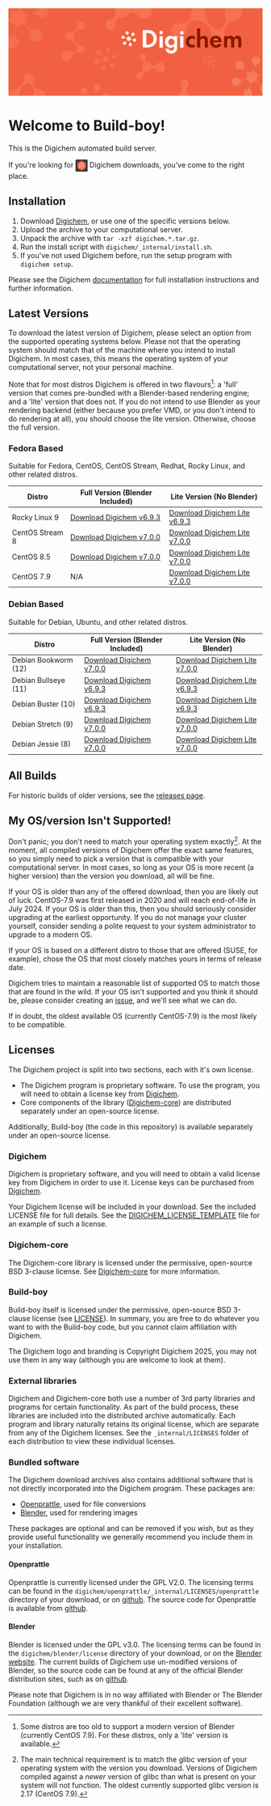 <img src="Banner.png" alt="Banner" />

# Welcome to Build-boy!

This is the Digichem automated build server.

If you're looking for <img src="Logo.png" alt="Banner" height=24 valign=middle /> Digichem downloads, you've come to the right place.

## Installation

1. Download <!-- Quick-Download --> [Digichem](https://github.com/Digichem-Project/build-boy/releases/download/7.0.0-CentOS-Stream-8/digichem.7.0.0.CentOS-Stream-8-blender.tar.gz), or use one of the specific versions below.
1. Upload the archive to your computational server.
1. Unpack the archive with `tar -xzf digichem.*.tar.gz`.
1. Run the install script with `digichem/_internal/install.sh`.
1. If you've not used Digichem before, run the setup program with `digichem setup`.

Please see the Digichem [documentation](https://doc.digi-chem.co.uk) for full installation instructions and further information.

## Latest Versions

To download the latest version of Digichem, please select an option from the supported operating systems below.
Please not that the operating system should match that of the machine where you intend to install Digichem.
In most cases, this means the operating system of your computational server, not your personal machine.

Note that for most distros Digichem is offered in two flavours[^1]: a 'full' version that comes pre-bundled with a Blender-based rendering engine;
and a 'lite' version that does not. If you do not intend to use Blender as your rendering backend (either because you prefer VMD, or you don't intend to do rendering at all),
you should choose the lite version. Otherwise, choose the full version.

### Fedora Based

Suitable for Fedora, CentOS, CentOS Stream, Redhat, Rocky Linux, and other related distros.

| Distro | Full Version (Blender Included) | Lite Version (No Blender) |
|--------|---------------------------|---------------------------------|
| Rocky Linux 9 | <!-- Rocky-Linux-9 --> [Download Digichem v6.9.3](https://github.com/Digichem-Project/build-boy/releases/download/6.9.3-Rocky-Linux-9/digichem.6.9.3.Rocky-Linux-9-blender.tar.gz) | [Download Digichem Lite v6.9.3](https://github.com/Digichem-Project/build-boy/releases/download/6.9.3-Rocky-Linux-9/digichem.6.9.3.Rocky-Linux-9.tar.gz) |
| CentOS Stream 8 | <!-- CentOS-Stream-8 --> [Download Digichem v7.0.0](https://github.com/Digichem-Project/build-boy/releases/download/7.0.0-CentOS-Stream-8/digichem.7.0.0.CentOS-Stream-8-blender.tar.gz) | [Download Digichem Lite v7.0.0](https://github.com/Digichem-Project/build-boy/releases/download/7.0.0-CentOS-Stream-8/digichem.7.0.0.CentOS-Stream-8.tar.gz) |
| CentOS 8.5 | <!-- CentOS-8.5 --> [Download Digichem v7.0.0](https://github.com/Digichem-Project/build-boy/releases/download/7.0.0-CentOS-8.5/digichem.7.0.0.CentOS-8.5-blender.tar.gz) | [Download Digichem Lite v7.0.0](https://github.com/Digichem-Project/build-boy/releases/download/7.0.0-CentOS-8.5/digichem.7.0.0.CentOS-8.5.tar.gz) |
| CentOS 7.9 | <!-- CentOS-7.9 --> N/A | [Download Digichem Lite v7.0.0](https://github.com/Digichem-Project/build-boy/releases/download/7.0.0-CentOS-7.9/digichem.7.0.0.CentOS-7.9.tar.gz) |

### Debian Based

Suitable for Debian, Ubuntu, and other related distros.

| Distro | Full Version (Blender Included) | Lite Version (No Blender) |
|--------|---------------------------|---------------------------------|
| Debian Bookworm (12) | <!-- Debian-Bookworm --> [Download Digichem v7.0.0](https://github.com/Digichem-Project/build-boy/releases/download/7.0.0-Debian-Bookworm/digichem.7.0.0.Debian-Bookworm-blender.tar.gz) | [Download Digichem Lite v7.0.0](https://github.com/Digichem-Project/build-boy/releases/download/7.0.0-Debian-Bookworm/digichem.7.0.0.Debian-Bookworm.tar.gz) |
| Debian Bullseye (11) | <!-- Debian-Bullseye --> [Download Digichem v6.9.3](https://github.com/Digichem-Project/build-boy/releases/download/6.9.3-Debian-Bullseye/digichem.6.9.3.Debian-Bullseye-blender.tar.gz) | [Download Digichem Lite v6.9.3](https://github.com/Digichem-Project/build-boy/releases/download/6.9.3-Debian-Bullseye/digichem.6.9.3.Debian-Bullseye.tar.gz) |
| Debian Buster (10) | <!-- Debian-Buster --> [Download Digichem v6.9.3](https://github.com/Digichem-Project/build-boy/releases/download/6.9.3-Debian-Buster/digichem.6.9.3.Debian-Buster-blender.tar.gz) | [Download Digichem Lite v6.9.3](https://github.com/Digichem-Project/build-boy/releases/download/6.9.3-Debian-Buster/digichem.6.9.3.Debian-Buster.tar.gz) |
| Debian Stretch (9) | <!-- Debian-Stretch --> [Download Digichem v7.0.0](https://github.com/Digichem-Project/build-boy/releases/download/7.0.0-Debian-Stretch/digichem.7.0.0.Debian-Stretch-blender.tar.gz) | [Download Digichem Lite v7.0.0](https://github.com/Digichem-Project/build-boy/releases/download/7.0.0-Debian-Stretch/digichem.7.0.0.Debian-Stretch.tar.gz) |
| Debian Jessie (8) | <!-- Debian-Jessie --> [Download Digichem v7.0.0](https://github.com/Digichem-Project/build-boy/releases/download/7.0.0-Debian-Jessie/digichem.7.0.0.Debian-Jessie-blender.tar.gz) | [Download Digichem Lite v7.0.0](https://github.com/Digichem-Project/build-boy/releases/download/7.0.0-Debian-Jessie/digichem.7.0.0.Debian-Jessie.tar.gz) |

## All Builds

For historic builds of older versions, see the [releases page](https://github.com/Digichem-Project/build-boy/releases).

## My OS/version Isn't Supported!

Don't panic; you don't need to match your operating system exactly[^2]. At the moment, all compiled
versions of Digichem offer the exact same features, so you simply need to pick a version that is compatible
with your computational server. In most cases, so long as your OS is more recent (a higher version) than
the version you download, all will be fine.

If your OS is older than any of the offered download, then you are likely out of luck. CentOS-7.9 was first
released in 2020 and will reach end-of-life in July 2024. If your OS is older than this, then you should
seriously consider upgrading at the earliest opportunity. If you do not manage your cluster yourself,
consider sending a polite request to your system administrator to upgrade to a modern OS.

If your OS is based on a different distro to those that are offered (SUSE, for example), chose the OS
that most closely matches yours in terms of release date.

Digichem tries to maintain a reasonable list of supported OS to match those that are found in the wild.
If your OS isn't supported and you think it should be, please consider creating an
[issue](https://github.com/Digichem-Project/build-boy/issues), and we'll see what we can do.

If in doubt, the oldest available OS (currently CentOS-7.9) is the most likely to be compatible.

[^1]: Some distros are too old to support a modern version of Blender (currently CentOS 7.9). For these distros, only a 'lite' version is available.
[^2]: The main technical requirement is to match the glibc version of your operating system with the version you download.
Versions of Digichem compiled against a *newer* version of glibc than what is present on your system will not function.
The oldest currently supported glibc version is 2.17 (CentOS 7.9).


## Licenses

The Digichem project is split into two sections, each with it's own license.
 - The Digichem program is proprietary software. To use the program, you will need to obtain a license key from [Digichem](https://digi-chem.co.uk/get-started-year).
 - Core components of the library ([Digichem-core](https://github.com/Digichem-Project/digichem-core)) are distributed separately under an open-source license.

Additionally, Build-boy (the code in this repository) is available separately under an open-source license.

### Digichem

Digichem is proprietary software, and you will need to obtain a valid license key from Digichem in order to use it.
License keys can be purchased from [Digichem](https://digi-chem.co.uk/get-started-year).

Your Digichem license will be included in your download. See the included LICENSE file for full details.
See the [DIGICHEM_LICENSE_TEMPLATE](DIGICHEM_LICENSE_TEMPLATE.md) file for an example of such a license.

### Digichem-core

The Digichem-core library is licensed under the permissive, open-source BSD 3-clause license.
See [Digichem-core](https://github.com/Digichem-Project/digichem-core) for more information.

### Build-boy

Build-boy itself is licensed under the permissive, open-source BSD 3-clause license (see [LICENSE](LICENSE)).
In summary, you are free to do whatever you want to with the Build-boy code, but you cannot claim
affiliation with Digichem.

The Digichem logo and branding is Copyright Digichem 2025, you may not use them in any way (although you are welcome to look at them).

### External libraries

Digichem and Digichem-core both use a number of 3rd party libraries and programs for certain functionality.
As part of the build process, these libraries are included into the distributed archive automatically.
Each program and library naturally retains its original license, which are separate from any of the Digichem licenses.
See the `_internal/LICENSES` folder of each distribution to view these individual licenses.

### Bundled software

The Digichem download archives also contains additional software that is not directly incorporated into the Digichem program. These packages are:

 - [Openprattle](https://github.com/Digichem-Project/openprattle), used for file conversions
 - [Blender](https://www.blender.org/), used for rendering images

These packages are optional and can be removed if you wish, but as they provide useful functionality we generally recommend you include them in your installation.

#### Openprattle

Openprattle is currently licensed under the GPL V2.0. The licensing terms can be found in the `digichem/openprattle/_internal/LICENSES/openprattle` directory of your download, or on [github](https://github.com/Digichem-Project/openprattle/blob/main/LICENSE).
The source code for Openprattle is available from [github](https://github.com/Digichem-Project/openprattle).

#### Blender

Blender is licensed under the GPL v3.0. The licensing terms can be found in the `digichem/blender/license` directory of your download, or on the [Blender website](https://www.blender.org/about/license/).
The current builds of Digichem use un-modified versions of Blender, so the source code can be found at any of the official Blender distribution sites, such as on [github](https://github.com/blender/blender).

Please note that Digichem is in no way affiliated with Blender or The Blender Foundation (although we are very thankful of their excellent software).